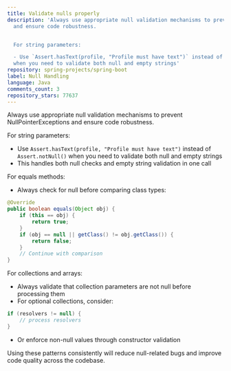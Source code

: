 ```yaml
---
title: Validate nulls properly
description: 'Always use appropriate null validation mechanisms to prevent NullPointerExceptions
  and ensure code robustness.


  For string parameters:

  - Use `Assert.hasText(profile, "Profile must have text")` instead of `Assert.notNull()`
  when you need to validate both null and empty strings'
repository: spring-projects/spring-boot
label: Null Handling
language: Java
comments_count: 3
repository_stars: 77637
---
```


Always use appropriate null validation mechanisms to prevent NullPointerExceptions and ensure code robustness.

For string parameters:
- Use `Assert.hasText(profile, "Profile must have text")` instead of `Assert.notNull()` when you need to validate both null and empty strings
- This handles both null checks and empty string validation in one call

For equals methods:
- Always check for null before comparing class types:
```java
@Override
public boolean equals(Object obj) {
    if (this == obj) {
        return true;
    }
    if (obj == null || getClass() != obj.getClass()) {
        return false;
    }
    // Continue with comparison
}
```

For collections and arrays:
- Always validate that collection parameters are not null before processing them
- For optional collections, consider:
```java
if (resolvers != null) {
    // process resolvers
}
```
- Or enforce non-null values through constructor validation

Using these patterns consistently will reduce null-related bugs and improve code quality across the codebase.